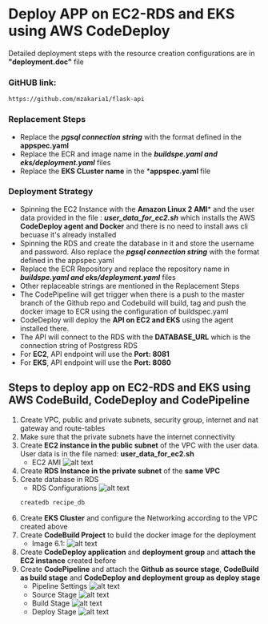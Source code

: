 # Deploy APP on EC2-RDS and EKS using AWS CodeDeploy

Detailed deployment steps with the resource creation configurations are in **"deployment.doc"** file

### GitHUB link: 
```
https://github.com/mzakaria1/flask-api
```
### Replacement Steps
- Replace the ***pgsql connection string*** with the format defined in the **appspec.yaml**
- Replace the ECR and image name in the ***buildspe.yaml and eks/deployment.yaml*** files
- Replace the **EKS CLuster name** in the ***appspec.yaml** file 
### Deployment Strategy
- Spinning the EC2 Instance with the **Amazon Linux 2 AMI*** and the user data provided in the file : ***user_data_for_ec2.sh*** which installs the AWS **CodeDeploy agent and Docker** and there is no need to install aws cli becuase it's already installed
- Spinning the RDS and create the database in it and store the username and password. Also replace the ***pgsql connection string*** with the format defined in the appspec.yaml
- Replace the ECR Repository and replace the repository name in ***buildspe.yaml and eks/deployment.yaml*** files
- Other replaceable strings are mentioned in the Replacement Steps
- The CodePipeline will get trigger when there is a push to the master branch of the Github repo and Codebuild will build, tag and push the docker image to ECR using the configuration of buildspec.yaml
- CodeDeploy will deploy the **API on EC2 and EKS** using the agent installed there. 
- The API will connect to the RDS with the **DATABASE_URL** which is the connection string of Postgress RDS
- For **EC2**, API endpoint will use the **Port: 8081**
- For **EKS**, API endpoint will use the **Port: 8080**
## Steps to deploy app on EC2-RDS and EKS using AWS CodeBuild, CodeDeploy and CodePipeline

1. Create VPC, public and private subnets, security group, internet and nat gateway and route-tables
2. Make sure that the private subnets have the internet connectivity
3. Create **EC2 instance in the public subnet** of the VPC with the user data. User data is in the file named: **user_data_for_ec2.sh**
    - EC2 AMI ![alt text](./images/ec2-ami.png)
4. Create **RDS Instance in the private subnet** of the **same VPC**
5. Create database in RDS
    - RDS Configurations ![alt text](./images/rds.png)
    ```bash
    createdb recipe_db
    ```
6. Create **EKS Cluster** and configure the Networking according to the VPC created above
6. Create **CodeBuild Project** to build the docker image for the deployment <br />
    - Image 6.1: ![alt text](./images/codebuild-1.png)
7. Create **CodeDeploy application** and **deployment group** and **attach the EC2 instance** created before
8. Create **CodePipeline** and attach the **Github as source stage**, **CodeBuild as build stage** and **CodeDeploy and deployment group as deploy stage** 
    - Pipeline Settings ![alt text](./images/codepipeline-1.png)
    - Source Stage ![alt text](./images/codepipeline-2.png)
    - Build Stage ![alt text](./images/codepipeline-3.png)
    - Deploy Stage ![alt text](./images/codepipeline-4.png)

